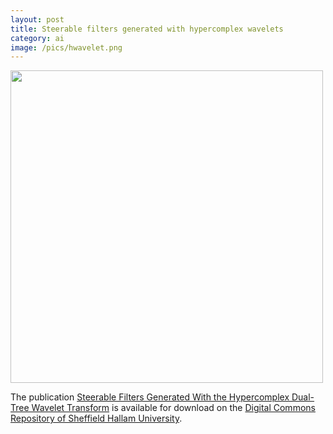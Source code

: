 ```yaml
---
layout: post
title: Steerable filters generated with hypercomplex wavelets
category: ai
image: /pics/hwavelet.png
---
```

<span class="center"><a href="/downloads/icspc07-foils.pdf"><img src="/pics/hwavelet.png" width="500" alt=""/></a></span>

The publication [Steerable Filters Generated With the Hypercomplex Dual-Tree Wavelet Transform][Wavelets] is available for download on the [Digital Commons Repository of Sheffield Hallam University][DigitalCommons].

[Wavelets]: http://shura.shu.ac.uk/953/
[DigitalCommons]: http://shura.shu.ac.uk/
